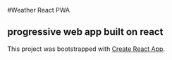 #Weather React PWA
## progressive web app built on react

This project was bootstrapped with [Create React App](https://github.com/facebookincubator/create-react-app).
